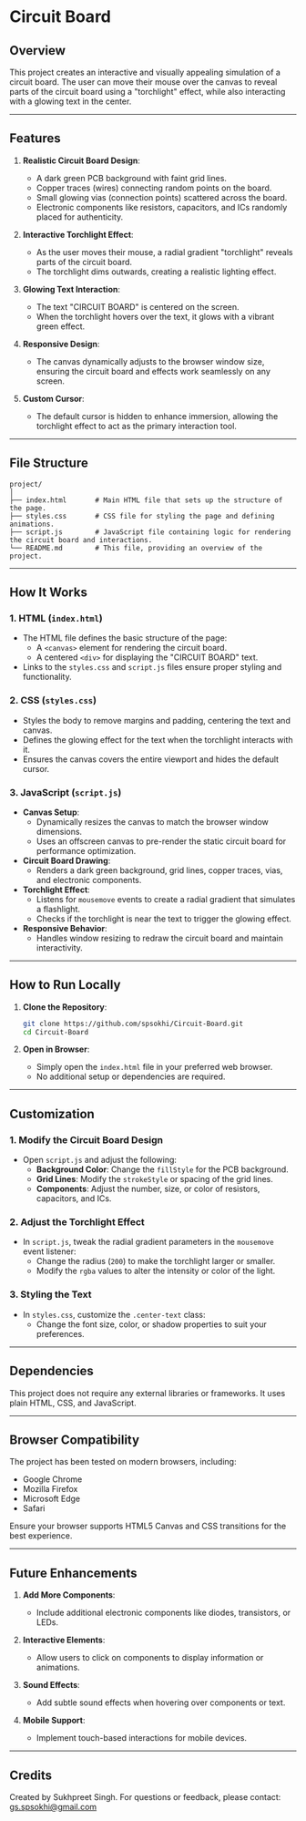 # Circuit Board

## Overview

This project creates an interactive and visually appealing simulation of a circuit board. The user can move their mouse over the canvas to reveal parts of the circuit board using a "torchlight" effect, while also interacting with a glowing text in the center.

---

## Features

1. **Realistic Circuit Board Design**:
   - A dark green PCB background with faint grid lines.
   - Copper traces (wires) connecting random points on the board.
   - Small glowing vias (connection points) scattered across the board.
   - Electronic components like resistors, capacitors, and ICs randomly placed for authenticity.

2. **Interactive Torchlight Effect**:
   - As the user moves their mouse, a radial gradient "torchlight" reveals parts of the circuit board.
   - The torchlight dims outwards, creating a realistic lighting effect.

3. **Glowing Text Interaction**:
   - The text "CIRCUIT BOARD" is centered on the screen.
   - When the torchlight hovers over the text, it glows with a vibrant green effect.

4. **Responsive Design**:
   - The canvas dynamically adjusts to the browser window size, ensuring the circuit board and effects work seamlessly on any screen.

5. **Custom Cursor**:
   - The default cursor is hidden to enhance immersion, allowing the torchlight effect to act as the primary interaction tool.

---

## File Structure

```
project/
│
├── index.html       # Main HTML file that sets up the structure of the page.
├── styles.css       # CSS file for styling the page and defining animations.
├── script.js        # JavaScript file containing logic for rendering the circuit board and interactions.
└── README.md        # This file, providing an overview of the project.
```

---

## How It Works

### 1. **HTML (`index.html`)**
   - The HTML file defines the basic structure of the page:
     - A `<canvas>` element for rendering the circuit board.
     - A centered `<div>` for displaying the "CIRCUIT BOARD" text.
   - Links to the `styles.css` and `script.js` files ensure proper styling and functionality.

### 2. **CSS (`styles.css`)**
   - Styles the body to remove margins and padding, centering the text and canvas.
   - Defines the glowing effect for the text when the torchlight interacts with it.
   - Ensures the canvas covers the entire viewport and hides the default cursor.

### 3. **JavaScript (`script.js`)**
   - **Canvas Setup**:
     - Dynamically resizes the canvas to match the browser window dimensions.
     - Uses an offscreen canvas to pre-render the static circuit board for performance optimization.
   - **Circuit Board Drawing**:
     - Renders a dark green background, grid lines, copper traces, vias, and electronic components.
   - **Torchlight Effect**:
     - Listens for `mousemove` events to create a radial gradient that simulates a flashlight.
     - Checks if the torchlight is near the text to trigger the glowing effect.
   - **Responsive Behavior**:
     - Handles window resizing to redraw the circuit board and maintain interactivity.

---

## How to Run Locally

1. **Clone the Repository**:
   ```bash
   git clone https://github.com/spsokhi/Circuit-Board.git
   cd Circuit-Board
   ```

2. **Open in Browser**:
   - Simply open the `index.html` file in your preferred web browser.
   - No additional setup or dependencies are required.

---

## Customization

### 1. **Modify the Circuit Board Design**
   - Open `script.js` and adjust the following:
     - **Background Color**: Change the `fillStyle` for the PCB background.
     - **Grid Lines**: Modify the `strokeStyle` or spacing of the grid lines.
     - **Components**: Adjust the number, size, or color of resistors, capacitors, and ICs.

### 2. **Adjust the Torchlight Effect**
   - In `script.js`, tweak the radial gradient parameters in the `mousemove` event listener:
     - Change the radius (`200`) to make the torchlight larger or smaller.
     - Modify the `rgba` values to alter the intensity or color of the light.

### 3. **Styling the Text**
   - In `styles.css`, customize the `.center-text` class:
     - Change the font size, color, or shadow properties to suit your preferences.

---

## Dependencies

This project does not require any external libraries or frameworks. It uses plain HTML, CSS, and JavaScript.

---

## Browser Compatibility

The project has been tested on modern browsers, including:
- Google Chrome
- Mozilla Firefox
- Microsoft Edge
- Safari

Ensure your browser supports HTML5 Canvas and CSS transitions for the best experience.

---

## Future Enhancements

1. **Add More Components**:
   - Include additional electronic components like diodes, transistors, or LEDs.

2. **Interactive Elements**:
   - Allow users to click on components to display information or animations.

3. **Sound Effects**:
   - Add subtle sound effects when hovering over components or text.

4. **Mobile Support**:
   - Implement touch-based interactions for mobile devices.

---

## Credits

Created by Sukhpreet Singh.
For questions or feedback, please contact: gs.spsokhi@gmail.com